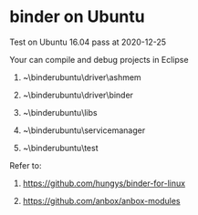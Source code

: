 binder on Ubuntu
================
Test on Ubuntu 16.04 pass at 2020-12-25

Your can compile and debug projects in Eclipse

1. ~\binderubuntu\driver\ashmem

2. ~\binderubuntu\driver\binder

3. ~\binderubuntu\libs

4. ~\binderubuntu\servicemanager

5. ~\binderubuntu\test


Refer to:

1. https://github.com/hungys/binder-for-linux

2. https://github.com/anbox/anbox-modules
